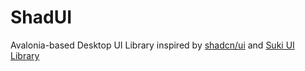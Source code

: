 # ShadUI

Avalonia-based Desktop UI Library inspired by [shadcn/ui](https://ui.shadcn.com/) and [Suki UI Library](https://kikipoulet.github.io/SukiUI/)
